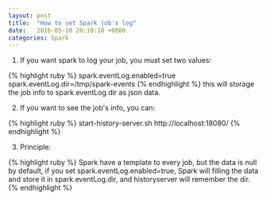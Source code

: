 ```yaml
---
layout: post
title:  "How to set Spark job's log"
date:   2016-05-10 20:10:10 +0800
categories: Spark
---
```

1. If you want spark to log your job, you must set two values:

{% highlight ruby %}
spark.eventLog.enabled=true
spark.eventLog.dir=/tmp/spark-events
{% endhighlight %}
this will storage the job info to spark.eventLog.dir as json data.

2. If you want to see the job's info, you can:

{% highlight ruby %}
start-history-server.sh
http://localhost:18080/
{% endhighlight %}

3. Principle:

{% highlight ruby %}
Spark have a template to every job, but the data is null by default,
if you set spark.eventLog.enabled=true, Spark will filling the data and store it
in spark.eventLog.dir, and historyserver will remember the dir.
{% endhighlight %}


